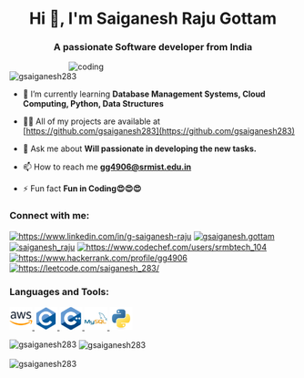 

<h1 align="center">Hi 👋, I'm Saiganesh Raju Gottam</h1>
<h3 align="center">A passionate Software developer from India</h3>

<img align="right" alt="coding" width="400" src="https://www.bing.com/th/id/OGC.974ed87627c13213a2b59bbd62792754?pid=1.7&rurl=https%3a%2f%2fmedia.tenor.com%2fAw2-4sShkCUAAAAd%2fcoding.gif&ehk=2KWsdxjcVE5n2jXF89NfLEgXqxoXAhEExrT8ggp8o8A%3d">

<p align="left"> <img src="https://komarev.com/ghpvc/?username=gsaiganesh283&label=Profile%20views&color=0e75b6&style=flat" alt="gsaiganesh283" /> </p>

- 🌱 I’m currently learning **Database Management Systems, Cloud Computing, Python, Data Structures**

- 👨‍💻 All of my projects are available at [https://github.com/gsaiganesh283](https://github.com/gsaiganesh283)

- 💬 Ask me about **Will passionate in developing the new tasks.**

- 📫 How to reach me **gg4906@srmist.edu.in**

- ⚡ Fun fact **Fun in Coding😍😍😍**

<h3 align="left">Connect with me:</h3>
<p align="left">
<a href="https://linkedin.com/in/https://www.linkedin.com/in/g-saiganesh-raju" target="blank"><img align="center" src="https://raw.githubusercontent.com/rahuldkjain/github-profile-readme-generator/master/src/images/icons/Social/linked-in-alt.svg" alt="https://www.linkedin.com/in/g-saiganesh-raju" height="30" width="40" /></a>
<a href="https://fb.com/gsaiganesh.gottam" target="blank"><img align="center" src="https://raw.githubusercontent.com/rahuldkjain/github-profile-readme-generator/master/src/images/icons/Social/facebook.svg" alt="gsaiganesh.gottam" height="30" width="40" /></a>
<a href="https://instagram.com/saiganesh_raju" target="blank"><img align="center" src="https://raw.githubusercontent.com/rahuldkjain/github-profile-readme-generator/master/src/images/icons/Social/instagram.svg" alt="saiganesh_raju" height="30" width="40" /></a>
<a href="https://www.codechef.com/users/https://www.codechef.com/users/srmbtech_104" target="blank"><img align="center" src="https://cdn.jsdelivr.net/npm/simple-icons@3.1.0/icons/codechef.svg" alt="https://www.codechef.com/users/srmbtech_104" height="30" width="40" /></a>
<a href="https://www.hackerrank.com/https://www.hackerrank.com/profile/gg4906" target="blank"><img align="center" src="https://raw.githubusercontent.com/rahuldkjain/github-profile-readme-generator/master/src/images/icons/Social/hackerrank.svg" alt="https://www.hackerrank.com/profile/gg4906" height="30" width="40" /></a>
<a href="https://www.leetcode.com/https://leetcode.com/saiganesh_283/" target="blank"><img align="center" src="https://raw.githubusercontent.com/rahuldkjain/github-profile-readme-generator/master/src/images/icons/Social/leet-code.svg" alt="https://leetcode.com/saiganesh_283/" height="30" width="40" /></a>
</p>

<h3 align="left">Languages and Tools:</h3>
<p align="left"> <a href="https://aws.amazon.com" target="_blank" rel="noreferrer"> <img src="https://raw.githubusercontent.com/devicons/devicon/master/icons/amazonwebservices/amazonwebservices-original-wordmark.svg" alt="aws" width="40" height="40"/> </a> <a href="https://www.cprogramming.com/" target="_blank" rel="noreferrer"> <img src="https://raw.githubusercontent.com/devicons/devicon/master/icons/c/c-original.svg" alt="c" width="40" height="40"/> </a> <a href="https://www.w3schools.com/cpp/" target="_blank" rel="noreferrer"> <img src="https://raw.githubusercontent.com/devicons/devicon/master/icons/cplusplus/cplusplus-original.svg" alt="cplusplus" width="40" height="40"/> </a> <a href="https://www.mysql.com/" target="_blank" rel="noreferrer"> <img src="https://raw.githubusercontent.com/devicons/devicon/master/icons/mysql/mysql-original-wordmark.svg" alt="mysql" width="40" height="40"/> </a> <a href="https://www.python.org" target="_blank" rel="noreferrer"> <img src="https://raw.githubusercontent.com/devicons/devicon/master/icons/python/python-original.svg" alt="python" width="40" height="40"/> </a> </p>

<p><img align="left" src="https://github-readme-stats.vercel.app/api/top-langs?username=gsaiganesh283&show_icons=true&locale=en&layout=compact" alt="gsaiganesh283" /></p>

<p>&nbsp;<img align="center" src="https://github-readme-stats.vercel.app/api?username=gsaiganesh283&show_icons=true&locale=en" alt="gsaiganesh283" /></p>

<p><img align="center" src="https://github-readme-streak-stats.herokuapp.com/?user=gsaiganesh283&" alt="gsaiganesh283" /></p>
